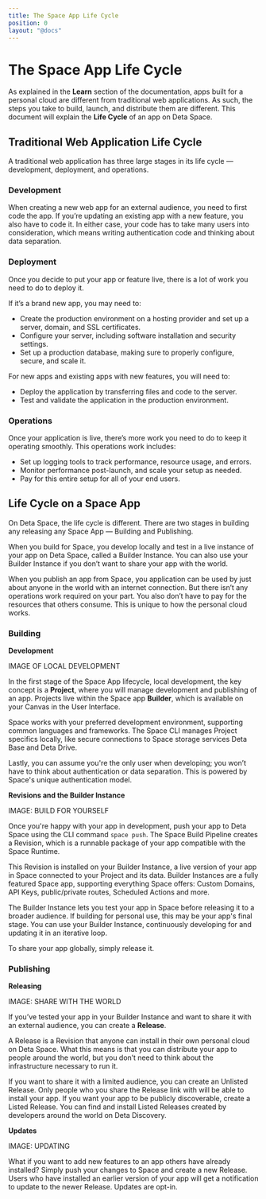 ```yaml
---
title: The Space App Life Cycle
position: 0
layout: "@docs"
---
```


# The Space App Life Cycle

As explained in the **Learn** section of the documentation, apps built for a personal cloud are different from traditional web applications. As such, the steps you take to build, launch, and distribute them are different. This document will explain the **Life Cycle** of an app on Deta Space.

## Traditional Web Application Life Cycle

A traditional web application has three large stages in its life cycle — development, deployment, and operations.

### Development

When creating a new web app for an external audience, you need to first code the app. If you’re updating an existing app with a new feature, you also have to code it. In either case, your code has to take many users into consideration, which means writing authentication code and thinking about data separation.

### Deployment

Once you decide to put your app or feature live, there is a lot of work you need to do to deploy it.

If it’s a brand new app, you may need to:

- Create the production environment on a hosting provider and set up a server, domain, and SSL certificates.
- Configure your server, including software installation and security settings.
- Set up a production database, making sure to properly configure, secure, and scale it.

For new apps and existing apps with new features, you will need to:

- Deploy the application by transferring files and code to the server.
- Test and validate the application in the production environment.

### Operations

Once your application is live, there’s more work you need to do to keep it operating smoothly. This operations work includes:

- Set up logging tools to track performance, resource usage, and errors.
- Monitor performance post-launch, and scale your setup as needed.
- Pay for this entire setup for all of your end users.

## Life Cycle on a Space App

On Deta Space, the life cycle is different. There are two stages in building any releasing any Space App — Building and Publishing.

When you build for Space, you develop locally and test in a live instance of your app on Deta Space, called a Builder Instance. You can also use your Builder Instance if you don’t want to share your app with the world.

When you publish an app from Space, you application can be used by just about anyone in the world with an internet connection. But there isn’t any operations work required on your part. You also don’t have to pay for the resources that others consume. This is unique to how the personal cloud works.

### Building

**Development**

IMAGE OF LOCAL DEVELOPMENT

In the first stage of the Space App lifecycle, local development, the key concept is a **Project**, where you will manage development and publishing of an app. Projects live within the Space app **Builder**, which is available on your Canvas in the User Interface.

Space works with your preferred development environment, supporting common languages and frameworks. The Space CLI manages Project specifics locally, like secure connections to Space storage services Deta Base and Deta Drive.

Lastly, you can assume you're the only user when developing; you won’t have to think about authentication or data separation. This is powered by Space's unique authentication model.

**Revisions and the Builder Instance**

IMAGE: BUILD FOR YOURSELF

Once you're happy with your app in development, push your app to Deta Space using the CLI command `space push`. The Space Build Pipeline creates a Revision, which is a runnable package of your app compatible with the Space Runtime.

This Revision is installed on your Builder Instance, a live version of your app in Space connected to your Project and its data. Builder Instances are a fully featured Space app, supporting everything Space offers: Custom Domains, API Keys, public/private routes, Scheduled Actions and more.

The Builder Instance lets you test your app in Space before releasing it to a broader audience. If building for personal use, this may be your app's final stage. You can use your Builder Instance, continuously developing for and updating it in an iterative loop.

To share your app globally, simply release it.

### Publishing

**Releasing**

IMAGE: SHARE WITH THE WORLD

If you’ve tested your app in your Builder Instance and want to share it with an external audience, you can create a **Release**.

A Release is a Revision that anyone can install in their own personal cloud on Deta Space. What this means is that you can distribute your app to people around the world, but you don’t need to think about the infrastructure necessary to run it.

If you want to share it with a limited audience, you can create an Unlisted Release. Only people who you share the Release link with will be able to install your app. If you want your app to be publicly discoverable, create a Listed Release. You can find and install Listed Releases created by developers around the world on Deta Discovery.

**Updates**

IMAGE: UPDATING

What if you want to add new features to an app others have already installed? Simply push your changes to Space and create a new Release. Users who have installed an earlier version of your app will get a notification to update to the newer Release. Updates are opt-in.